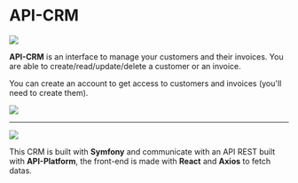 # API-CRM

![](api-crm1.png)

**API-CRM** is an interface to manage your customers and their invoices. You are able to create/read/update/delete a customer or an invoice.

You can create an account to get access to customers and invoices (you'll need to create them).

![](api-crm2.png)
___
![](api-crm3.png)

This CRM is built with **Symfony** and communicate with an API REST built with **API-Platform**, the front-end is made with **React** and **Axios** to fetch datas.

